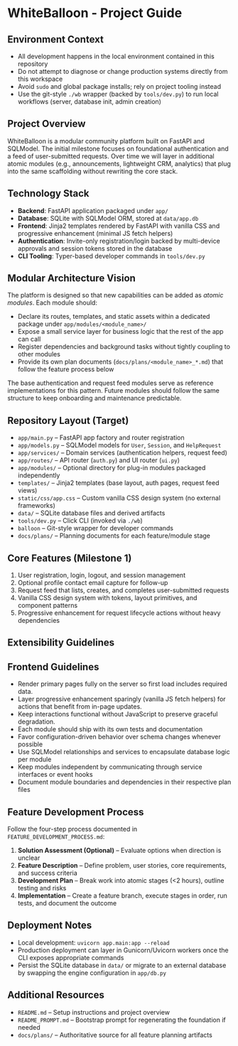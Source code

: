 # WhiteBalloon - Project Guide

## Environment Context
- All development happens in the local environment contained in this repository
- Do not attempt to diagnose or change production systems directly from this workspace
- Avoid `sudo` and global package installs; rely on project tooling instead
- Use the git-style `./wb` wrapper (backed by `tools/dev.py`) to run local workflows (server, database init, admin creation)

## Project Overview
WhiteBalloon is a modular community platform built on FastAPI and SQLModel. The initial milestone focuses on foundational authentication and a feed of user-submitted requests. Over time we will layer in additional atomic modules (e.g., announcements, lightweight CRM, analytics) that plug into the same scaffolding without rewriting the core stack.

## Technology Stack
- **Backend**: FastAPI application packaged under `app/`
- **Database**: SQLite with SQLModel ORM, stored at `data/app.db`
- **Frontend**: Jinja2 templates rendered by FastAPI with vanilla CSS and progressive enhancement (minimal JS fetch helpers)
- **Authentication**: Invite-only registration/login backed by multi-device approvals and session tokens stored in the database
- **CLI Tooling**: Typer-based developer commands in `tools/dev.py`

## Modular Architecture Vision
The platform is designed so that new capabilities can be added as _atomic modules_. Each module should:
- Declare its routes, templates, and static assets within a dedicated package under `app/modules/<module_name>/`
- Expose a small service layer for business logic that the rest of the app can call
- Register dependencies and background tasks without tightly coupling to other modules
- Provide its own plan documents (`docs/plans/<module_name>_*.md`) that follow the feature process below

The base authentication and request feed modules serve as reference implementations for this pattern. Future modules should follow the same structure to keep onboarding and maintenance predictable.

## Repository Layout (Target)
- `app/main.py` – FastAPI app factory and router registration
- `app/models.py` – SQLModel models for `User`, `Session`, and `HelpRequest`
- `app/services/` – Domain services (authentication helpers, request feed)
- `app/routes/` – API router (`auth.py`) and UI router (`ui.py`)
- `app/modules/` – Optional directory for plug-in modules packaged independently
- `templates/` – Jinja2 templates (base layout, auth pages, request feed views)
- `static/css/app.css` – Custom vanilla CSS design system (no external frameworks)
- `data/` – SQLite database files and derived artifacts
- `tools/dev.py` – Click CLI (invoked via `./wb`)
- `balloon` – Git-style wrapper for developer commands
- `docs/plans/` – Planning documents for each feature/module stage

## Core Features (Milestone 1)
1. User registration, login, logout, and session management
2. Optional profile contact email capture for follow-up
3. Request feed that lists, creates, and completes user-submitted requests
4. Vanilla CSS design system with tokens, layout primitives, and component patterns
5. Progressive enhancement for request lifecycle actions without heavy dependencies

## Extensibility Guidelines

## Frontend Guidelines
- Render primary pages fully on the server so first load includes required data.
- Layer progressive enhancement sparingly (vanilla JS fetch helpers) for actions that benefit from in-page updates.
- Keep interactions functional without JavaScript to preserve graceful degradation.
- Each module should ship with its own tests and documentation
- Favor configuration-driven behavior over schema changes whenever possible
- Use SQLModel relationships and services to encapsulate database logic per module
- Keep modules independent by communicating through service interfaces or event hooks
- Document module boundaries and dependencies in their respective plan files

## Feature Development Process
Follow the four-step process documented in `FEATURE_DEVELOPMENT_PROCESS.md`:
1. **Solution Assessment (Optional)** – Evaluate options when direction is unclear
2. **Feature Description** – Define problem, user stories, core requirements, and success criteria
3. **Development Plan** – Break work into atomic stages (<2 hours), outline testing and risks
4. **Implementation** – Create a feature branch, execute stages in order, run tests, and document the outcome

## Deployment Notes
- Local development: `uvicorn app.main:app --reload`
- Production deployment can layer in Gunicorn/Uvicorn workers once the CLI exposes appropriate commands
- Persist the SQLite database in `data/` or migrate to an external database by swapping the engine configuration in `app/db.py`

## Additional Resources
- `README.md` – Setup instructions and project overview
- `README_PROMPT.md` – Bootstrap prompt for regenerating the foundation if needed
- `docs/plans/` – Authoritative source for all feature planning artifacts
